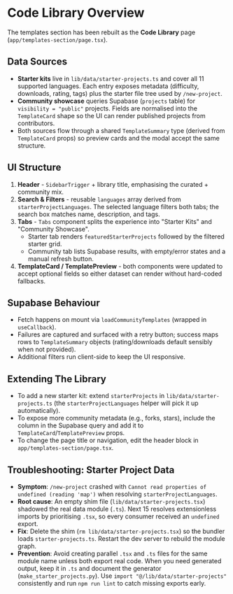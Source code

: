 # Code Library Overview

The templates section has been rebuilt as the **Code Library** page (`app/templates-section/page.tsx`).

## Data Sources
- **Starter kits** live in `lib/data/starter-projects.ts` and cover all 11 supported languages. Each entry exposes metadata (difficulty, downloads, rating, tags) plus the starter file tree used by `/new-project`.
- **Community showcase** queries Supabase (`projects` table) for `visibility = "public"` projects. Fields are normalised into the `TemplateCard` shape so the UI can render published projects from contributors.
- Both sources flow through a shared `TemplateSummary` type (derived from `TemplateCard` props) so preview cards and the modal accept the same structure.

## UI Structure
1. **Header** - `SidebarTrigger` + library title, emphasising the curated + community mix.
2. **Search & Filters** - reusable `languages` array derived from `starterProjectLanguages`. The selected language filters both tabs; the search box matches name, description, and tags.
3. **Tabs** - `Tabs` component splits the experience into "Starter Kits" and "Community Showcase".
   - Starter tab renders `featuredStarterProjects` followed by the filtered starter grid.
   - Community tab lists Supabase results, with empty/error states and a manual refresh button.
4. **TemplateCard / TemplatePreview** - both components were updated to accept optional fields so either dataset can render without hard-coded fallbacks.

## Supabase Behaviour
- Fetch happens on mount via `loadCommunityTemplates` (wrapped in `useCallback`).
- Failures are captured and surfaced with a retry button; success maps rows to `TemplateSummary` objects (rating/downloads default sensibly when not provided).
- Additional filters run client-side to keep the UI responsive.

## Extending The Library
- To add a new starter kit: extend `starterProjects` in `lib/data/starter-projects.ts` (the `starterProjectLanguages` helper will pick it up automatically).
- To expose more community metadata (e.g., forks, stars), include the column in the Supabase query and add it to `TemplateCard`/`TemplatePreview` props.
- To change the page title or navigation, edit the header block in `app/templates-section/page.tsx`.

## Troubleshooting: Starter Project Data
- **Symptom**: `/new-project` crashed with `Cannot read properties of undefined (reading 'map')` when resolving `starterProjectLanguages`.
- **Root cause**: An empty shim file (`lib/data/starter-projects.tsx`) shadowed the real data module (`.ts`). Next 15 resolves extensionless imports by prioritising `.tsx`, so every consumer received an `undefined` export.
- **Fix**: Delete the shim (`rm lib/data/starter-projects.tsx`) so the bundler loads `starter-projects.ts`. Restart the dev server to rebuild the module graph.
- **Prevention**: Avoid creating parallel `.tsx` and `.ts` files for the same module name unless both export real code. When you need generated output, keep it in `.ts` and document the generator (`make_starter_projects.py`). Use `import "@/lib/data/starter-projects"` consistently and run `npm run lint` to catch missing exports early.
